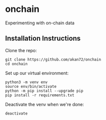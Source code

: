 # onchain

Experimenting with on-chain data

## Installation Instructions

Clone the repo:

```{bash}
git clone https://github.com/akan72/onchain
cd onchain
```

Set up our virtual environment:

```{bash}
python3 -m venv env
source env/bin/activate
python -m pip install --upgrade pip
pip install -r requirements.txt
```

Deactivate the venv when we're done:

```{bash}
deactivate
```

